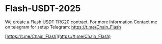 # Flash-USDT-2025
We create a Flash USDT TRC20 contract.
For more Information 
Contact me on telegram for setup 
Telegram: https://t.me/Chain_Flash

[https://t.me/Chain_Flash](https://t.me/Chain_Flash)
